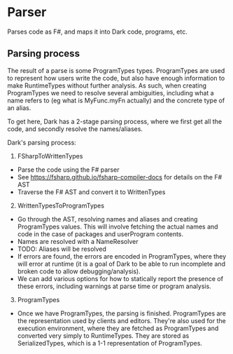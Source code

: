 # Parser

Parses code as F#, and maps it into Dark code, programs, etc.


## Parsing process

The result of a parse is some ProgramTypes types. ProgramTypes are used to represent
how users write the code, but also have enough information to make RuntimeTypes
without further analysis. As such, when creating ProgramTypes we need to resolve
several ambiguities, including what a name refers to (eg what is MyFunc.myFn
actually) and the concrete type of an alias.

To get here, Dark has a 2-stage parsing process, where we first get all the code, and
secondly resolve the names/aliases.

Dark's parsing process:
1. FSharpToWrittenTypes
  - Parse the code using the F# parser
  - See https://fsharp.github.io/fsharp-compiler-docs for details on the F# AST
  - Traverse the F# AST and convert it to WrittenTypes
2. WrittenTypesToProgramTypes
  - Go through the AST, resolving names and aliases and creating ProgramTypes values.
    This will involve fetching the actual names and code in the case of packages and
    userProgram contents.
  - Names are resolved with a NameResolver
  - TODO: Aliases will be resolved
  - If errors are found, the errors are encoded in ProgramTypes, where they will
    error at runtime (it is a goal of Dark to be able to run incomplete and broken code
    to allow debugging/analysis).
  - We can add various options for how to statically report the presence of these
    errors, including warnings at parse time or program analysis.
3. ProgramTypes
  - Once we have ProgramTypes, the parsing is finished. ProgramTypes are the
    representation used by clients and editors. They're also used for the execution
    environment, where they are fetched as ProgramTypes and converted very simply to
    RuntimeTypes. They are stored as SerializedTypes, which is a 1-1 representation of ProgramTypes.